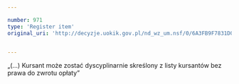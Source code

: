 ```yaml
---

number: 971
type: 'Register item'
original_uri: 'http://decyzje.uokik.gov.pl/nd_wz_um.nsf/0/6A3FB9F7831D08F6C12572DD00329777?OpenDocument'


---
```


„(...) Kursant może zostać dyscyplinarnie skreślony z listy kursantów bez prawa do zwrotu opłaty”
